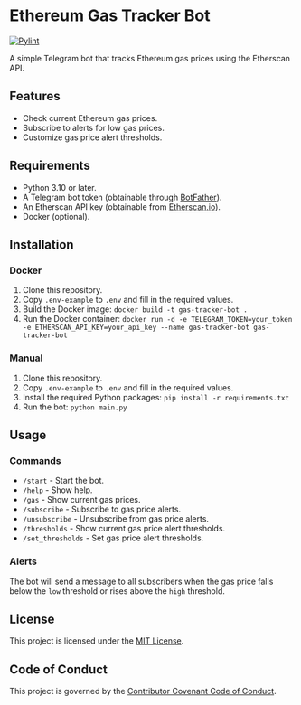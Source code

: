 # Ethereum Gas Tracker Bot

[![Pylint](https://github.com/hyp3rd/telegram-gas-tracker/actions/workflows/pylint.yml/badge.svg)](https://github.com/hyp3rd/telegram-gas-tracker/actions/workflows/pylint.yml)

A simple Telegram bot that tracks Ethereum gas prices using the Etherscan API.

## Features

- Check current Ethereum gas prices.
- Subscribe to alerts for low gas prices.
- Customize gas price alert thresholds.

## Requirements

- Python 3.10 or later.
- A Telegram bot token (obtainable through [BotFather](https://t.me/botfather)).
- An Etherscan API key (obtainable from [Etherscan.io](https://etherscan.io/)).
- Docker (optional).

## Installation

### Docker

1. Clone this repository.
2. Copy `.env-example` to `.env` and fill in the required values.
3. Build the Docker image: `docker build -t gas-tracker-bot .`
4. Run the Docker container: `docker run -d -e TELEGRAM_TOKEN=your_token -e ETHERSCAN_API_KEY=your_api_key --name gas-tracker-bot gas-tracker-bot`

### Manual

1. Clone this repository.
2. Copy `.env-example` to `.env` and fill in the required values.
3. Install the required Python packages: `pip install -r requirements.txt`
4. Run the bot: `python main.py`

## Usage

### Commands

- `/start` - Start the bot.
- `/help` - Show help.
- `/gas` - Show current gas prices.
- `/subscribe` - Subscribe to gas price alerts.
- `/unsubscribe` - Unsubscribe from gas price alerts.
- `/thresholds` - Show current gas price alert thresholds.
- `/set_thresholds` - Set gas price alert thresholds.

### Alerts

The bot will send a message to all subscribers when the gas price falls below the `low` threshold or rises above the `high` threshold.

## License

This project is licensed under the [MIT License](LICENSE).

## Code of Conduct

This project is governed by the [Contributor Covenant Code of Conduct](CODE_OF_CONDUCT.md).
